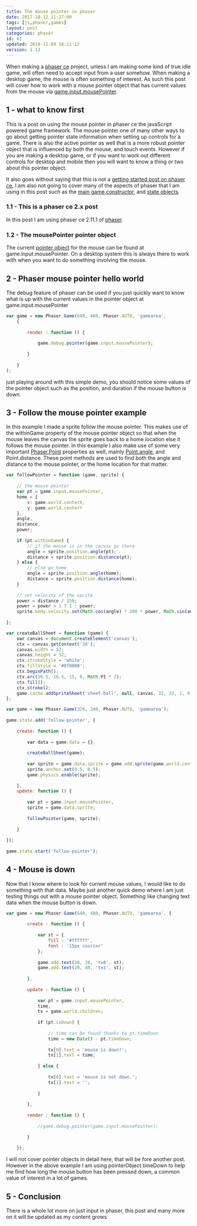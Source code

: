 ```yaml
---
title: The mouse pointer in phaser
date: 2017-10-12 11:27:00
tags: [js,phaser,games]
layout: post
categories: phaser
id: 61
updated: 2018-11-09 18:11:12
version: 1.13
---
```


When making a [phaser ce](https://photonstorm.github.io/phaser-ce/) project, unless I am making some kind of true idle game, will often need to accept input from a user somehow. When making a desktop game, the mouse is often something of interest. As such this post will cover how to work with a mouse pointer object that has current values from the mouse via [game.input.mousePointer](https://photonstorm.github.io/phaser-ce/Phaser.Input.html#mousePointer).

<!-- more -->

## 1 - what to know first

This is a post on using the mouse pointer in phaser ce the javaScript powered game framework. The mouse pointer one of many other ways to go about getting pointer state information when setting up controls for a game. There is also the active pointer as well that is a more robust pointer object that is influenced by both the mouse, and touch events. However if you are making a desktop game, or if you want to work out different controls for desktop and mobile then you will want to know a thing or two about this pointer object. 

It also goes without saying that this is not a [getting started post on phaser ce](/2017/10/04/phaser-getting-started/), I am also not going to cover many of the aspects of phaser that I am using in this post such as the [main game constructor](/2017/10/11/phaser-main-game-constructor/), and [state objects](/2017/10/06/phaser-state-objects/).

### 1.1 - This is a phaser ce 2.x post

In this post I am using phaser ce 2.11.1 of [phaser](https://phaser.io/).

### 1.2 - The mousePointer pointer object

The current [pointer object](/2017/10/17/phaser-input-pointer-objects/) for the mouse can be found at game.input.mousePointer. On a desktop system this is always there to work with when you want to do something involving the mouse.

## 2 - Phaser mouse pointer hello world

The debug feature of phaser can be used if you just quickly want to know what is up with the current values in the pointer object at game.input.mousePointer

```js
var game = new Phaser.Game(640, 480, Phaser.AUTO, 'gamearea', 
    {
 
        render : function () {
 
            game.debug.pointer(game.input.mousePointer);
 
        }
 
    }
);
```

just playing around with this simple demo, you should notice some values of the pointer object such as the position, and duration if the mouse button is down.

## 3 - Follow the mouse pointer example

In this example I made a sprite follow the mouse pointer. This makes use of the withinGame property of the mouse pointer object so that when the mouse leaves the canvas the sprite goes back to a home location else it follows the mouse pointer. In this example I also make use of some very important [Phaser.Point](/2018/11/03/phaser-point/) properties as well, mainly [Point.angle](/2018/08/19/phaser-point-angle-between-two-sprites/), and Point.distance. These point methods are used to find both the angle and distance to the mouse pointer, or the home location for that matter.

```js
var followPointer = function (game, sprite) {
 
    // the mouse pointer
    var pt = game.input.mousePointer,
    home = {
        x: game.world.centerX,
        y: game.world.centerY
    },
    angle,
    distance,
    power;
 
    if (pt.withinGame) {
        // if the mouse is in the canvas go there
        angle = sprite.position.angle(pt);
        distance = sprite.position.distance(pt);
    } else {
        // else go home
        angle = sprite.position.angle(home);
        distance = sprite.position.distance(home);
    }
 
    // set velocity of the sprite
    power = distance / 150;
    power = power > 1 ? 1 : power;
    sprite.body.velocity.set(Math.cos(angle) * 200 * power, Math.sin(angle) * 200 * power);
 
};
```

```js
var createBallSheet = function (game) {
    var canvas = document.createElement('canvas');
    ctx = canvas.getContext('2d');
    canvas.width = 32;
    canvas.height = 32;
    ctx.strokeStyle = 'white';
    ctx.fillStyle = '#8f0000';
    ctx.beginPath();
    ctx.arc(16.5, 16.5, 15, 0, Math.PI * 2);
    ctx.fill();
    ctx.stroke();
    game.cache.addSpriteSheet('sheet-ball', null, canvas, 32, 32, 1, 0, 0);
};
```

```js
var game = new Phaser.Game(320, 240, Phaser.AUTO, 'gamearea');
 
game.state.add('follow-pointer', {
 
    create: function () {
 
        var data = game.data = {};
 
        createBallSheet(game);
 
        var sprite = game.data.sprite = game.add.sprite(game.world.centerX, game.world.centerY, 'sheet-ball');
        sprite.anchor.set(0.5, 0.5);
        game.physics.enable(sprite);
 
    },
    update: function () {
 
        var pt = game.input.mousePointer,
        sprite = game.data.sprite;
 
        followPointer(game, sprite);
 
    }
 
});
 
game.state.start('follow-pointer');
```

## 4 - Mouse is down

Now that I know where to look for current mouse values, I would like to do something with that data. Maybe just another quick demo where I am just testing things out with a mouse pointer object. Something like changing text data when the mouse button is down.

```js
var game = new Phaser.Game(640, 480, Phaser.AUTO, 'gamearea', {
 
        create : function () {
 
            var st = {
                fill : '#ffffff',
                font : '15px courier'
            };
 
            game.add.text(20, 20, 'tx0', st);
            game.add.text(20, 40, 'tx1', st);
 
        },
 
        update : function () {
 
            var pt = game.input.mousePointer,
            time,
            tx = game.world.children;
 
            if (pt.isDown) {
 
                // time can be found thanks to pt.timeDown
                time = new Date() - pt.timeDown;
 
                tx[0].text = 'mouse is down!';
                tx[1].text = time;
 
            } else {
 
                tx[0].text = 'mouse is not down.';
                tx[1].text = '';
 
            }
 
        },
 
        render : function () {
 
            //game.debug.pointer(game.input.mousePointer);
 
        }
 
    });
```

I will not cover pointer objects in detail here, that will be fore another post. However in the above example I am using pointerObject.timeDown to help me find how long the mouse button has been pressed down, a common value of interest in a lot of games.

## 5 - Conclusion

There is a whole lot more on just input in phaser, this post and many more on it will be updated as my content grows
